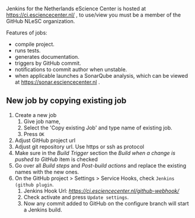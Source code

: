 Jenkins for the Netherlands eScience Center is hosted at https://ci.esciencecenter.nl/ , to use/view you must be a member of the GitHub NLeSC organization.

Features of jobs:
- compile project.
- runs tests.
- generates documentation.
- triggers by GitHub commit.
- notifications to commit author when unstable.
- when applicable launches a SonarQube analysis, which can be viewed at https://sonar.esciencecenter.nl .

New job by copying existing job
-------------------------------

1. Create a new job
    1. Give job name,
    2. Select the 'Copy existing Job' and type name of existing job.
    3. Press `OK`
2. Adjust GitHub project url
3. Adjust git repository url. Use https or ssh as protocol
4. Make sure in the *Build Trigger* section the *Build when a change is pushed to GitHub* item is checked
5. Go over all *Build steps* and *Post-build actions* and replace the existing names with the new ones.
6. On the GitHub project > Settings > Service Hooks, check `Jenkins (github plugin`.
    1. Jenkins Hook Url: *https://ci.esciencecenter.nl/github-webhook/*
    2. Check activate and press `Update settings`.
    3. Now any commit added to GitHub on the configure branch will start a Jenkins build.

